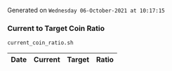 Generated on `Wednesday 06-October-2021 at 10:17:15`

### Current to Target Coin Ratio
`current_coin_ratio.sh`

Date|Current|Target|Ratio
---|---|---|---
